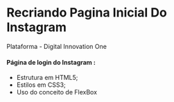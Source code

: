 # Recriando Pagina Inicial Do Instagram

Plataforma - Digital Innovation One

#### Página de login do Instagram :

- Estrutura em HTML5;
- Estilos em CSS3;
- Uso do conceito de FlexBox
